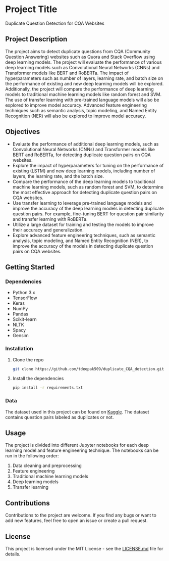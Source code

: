 # Project Title
Duplicate Question Detection for CQA Websites

## Project Description
The project aims to detect duplicate questions from CQA (Community Question Answering) websites such as Quora and Stack Overflow using deep learning models. The project will evaluate the performance of various deep learning models such as Convolutional Neural Networks (CNNs) and Transformer models like BERT and RoBERTa. The impact of hyperparameters such as number of layers, learning rate, and batch size on the performance of existing and new deep learning models will be explored. Additionally, the project will compare the performance of deep learning models to traditional machine learning models like random forest and SVM. The use of transfer learning with pre-trained language models will also be explored to improve model accuracy. Advanced feature engineering techniques such as semantic analysis, topic modeling, and Named Entity Recognition (NER) will also be explored to improve model accuracy.

## Objectives
- Evaluate the performance of additional deep learning models, such as Convolutional Neural Networks (CNNs) and Transformer models like BERT and RoBERTa, for detecting duplicate question pairs on CQA websites.
- Explore the impact of hyperparameters for tuning on the performance of existing (LSTM) and new deep learning models, including number of layers, the learning rate, and the batch size.
- Compare the performance of the deep learning models to traditional machine learning models, such as random forest and SVM, to determine the most effective approach for detecting duplicate question pairs on CQA websites.
- Use transfer learning to leverage pre-trained language models and improve the accuracy of the deep learning models in detecting duplicate question pairs. For example, fine-tuning BERT for question pair similarity and transfer learning with RoBERTa.
- Utilize a large dataset for training and testing the models to improve their accuracy and generalization.
- Explore advanced feature engineering techniques, such as semantic analysis, topic modeling, and Named Entity Recognition (NER), to improve the accuracy of the models in detecting duplicate question pairs on CQA websites.

## Getting Started
### Dependencies
- Python 3.x
- TensorFlow
- Keras
- NumPy
- Pandas
- Scikit-learn
- NLTK
- Spacy
- Gensim

### Installation
1. Clone the repo
    ```bash
    git clone https://github.com/tdeepak509/duplicate_CQA_detection.git
    ```
2. Install the dependencies
    ```bash
    pip install -r requirements.txt
    ```

### Data
The dataset used in this project can be found on [Kaggle](https://www.kaggle.com/c/quora-question-pairs/data). The dataset contains question pairs labeled as duplicates or not.

## Usage
The project is divided into different Jupyter notebooks for each deep learning model and feature engineering technique. The notebooks can be run in the following order:

1. Data cleaning and preprocessing
2. Feature engineering
3. Traditional machine learning models
4. Deep learning models
5. Transfer learning

## Contributions
Contributions to the project are welcome. If you find any bugs or want to add new features, feel free to open an issue or create a pull request.

## License
This project is licensed under the MIT License - see the [LICENSE.md](LICENSE.md) file for details.
